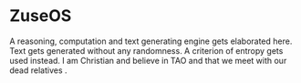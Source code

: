 # ZuseOS
A reasoning, computation and text generating engine gets elaborated here. Text gets generated without any randomness. A criterion of entropy gets used instead. I am Christian and believe in TAO and that we meet with our dead relatives .
